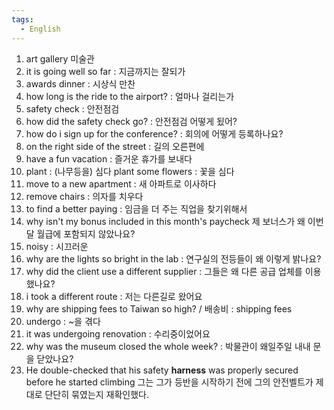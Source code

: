 ```yaml
---
tags:
  - English
---
```


1. art gallery 미술관
2. it is going well so far : 지금까지는 잘되가
3. awards dinner : 시상식 만찬
4. how long is the ride to the airport? : 얼마나 걸리는가
5. safety check : 안전점검
6. how did the safety check go? : 안전점검 어떻게 됬어?
7. how do i sign up for the conference? : 회의에 어떻게 등록하나요?
8. on the right side of the street :  길의 오른편에
9. have a fun vacation : 즐거운 휴가를 보내다
10. plant : (나무등을) 심다 
     plant some flowers : 꽃을 심다
11. move to a new apartment : 새 아파트로 이사하다
12. remove chairs : 의자를 치우다
13. to find a better paying : 임금을 더 주는 직업을 찾기위해서
14. why isn't my bonus included in this month's paycheck
     제 보너스가 왜 이번 달 월급에 포함되지 않았나요?
15. noisy : 시끄러운
16. why are the lights so bright in the lab : 연구실의 전등들이 왜 이렇게 밝나요?
17. why did the client use a different supplier : 그들은 왜 다른 공급 업체를 이용했나요?
18. i took a different route : 저는 다른길로 왔어요
19. why are shipping fees to Taiwan so high? / 배송비 : shipping fees
20. undergo : ~을 겪다
21. it was undergoing renovation : 수리중이었어요
22. why was the museum closed the whole week? : 박물관이 왜일주일 내내 문을 닫았나요?
23.  He double-checked that his safety **harness** was properly secured before he started climbing 
     그는 그가 등반을 시작하기 전에 그의 안전벨트가 제대로 단단히 묶였는지 재확인했다.